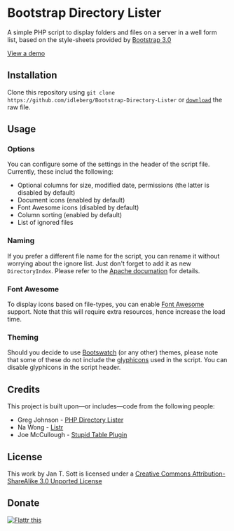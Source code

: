 # Bootstrap Directory Lister

A simple PHP script to display folders and files on a server in a well form list, based on the style-sheets provided by [Bootstrap 3.0](http://getbootstrap.com)

[View a demo](http://demo.idleberg.com/Little-Printer-APOD/)

## Installation

Clone this repository using `git clone https://github.com/idleberg/Bootstrap-Directory-Lister` or [`download`](https://raw.github.com/idleberg/Bootstrap-Directory-Lister/master/index.php) the raw file.

## Usage

### Options

You can configure some of the settings in the header of the script file. Currently, these includ the following:

* Optional columns for size, modified date, permissions (the latter is disabled by default)
* Document icons (enabled by default)
* Font Awesome icons (disabled by default)
* Column sorting (enabled by default)
* List of ignored files

### Naming

If you prefer a different file name for the script, you can rename it without worrying about the ignore list. Just don't forget to add it as new `DirectoryIndex`. Please refer to the [Apache documation](http://httpd.apache.org/docs/2.2/mod/mod_dir.html) for details.

### Font Awesome

To display icons based on file-types, you can enable [Font Awesome](http://fortawesome.github.io/Font-Awesome/) support. Note that this will require extra resources, hence increase the load time.

### Theming

Should you decide to use [Bootswatch](http://bootswatch.com/) (or any other) themes, please note that some of these do not include the [glyphicons](http://getbootstrap.com/components/#glyphicons) used in the script. You can disable glyphicons in the script header.

## Credits

This project is built upon—or includes—code from the following people:

* Greg Johnson - [PHP Directory Lister](http://greg-j.com/phpdl/)
* Na Wong - [Listr](http://nadesign.net/listr/)
* Joe McCullough - [Stupid Table Plugin](http://joequery.github.io/Stupid-Table-Plugin/)

## License

This work by Jan T. Sott is licensed under a [Creative Commons Attribution-ShareAlike 3.0 Unported License](http://creativecommons.org/licenses/by-sa/3.0/deed.en_US)

## Donate

[![Flattr this](https://api.flattr.com/button/flattr-badge-large.png)](https://flattr.com/submit/auto?user_id=idleberg&url=https://github.com/idleberg/Bootstrap-Directory-Lister)